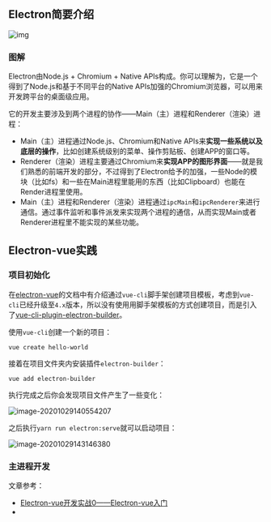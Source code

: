 ## Electron简要介绍

![img](https://images-1300309047.cos.ap-chengdu.myqcloud.com/blog/160e4902add3ca8d)

### 图解

Electron由Node.js + Chromium + Native APIs构成。你可以理解为，它是一个得到了Node.js和基于不同平台的Native APIs加强的Chromium浏览器，可以用来开发跨平台的桌面级应用。

它的开发主要涉及到两个进程的协作——Main（主）进程和Renderer（渲染）进程：

* Main（主）进程通过Node.js、Chromium和Native APIs来**实现一些系统以及底层的操作**，比如创建系统级别的菜单、操作剪贴板、创建APP的窗口等。
* Renderer（渲染）进程主要通过Chromium来**实现APP的图形界面**——就是我们熟悉的前端开发的部分，不过得到了Electron给予的加强，一些Node的模块（比如fs）和一些在Main进程里能用的东西（比如Clipboard）也能在Render进程里使用。
* Main（主）进程和Renderer（渲染）进程通过`ipcMain`和`ipcRenderer`来进行通信。通过事件监听和事件派发来实现两个进程的通信，从而实现Main或者Renderer进程里不能实现的某些功能。

## Electron-vue实践

### 项目初始化

在[electron-vue](https://legacy.gitbook.com/book/simulatedgreg/electron-vue)的文档中有介绍通过`vue-cli`脚手架创建项目模板，考虑到`vue-cli`已经升级至`4.x`版本，所以没有使用用脚手架模板的方式创建项目，而是引入了[vue-cli-plugin-electron-builder](https://github.com/nklayman/vue-cli-plugin-electron-builder)。

使用`vue-cli`创建一个新的项目：

```
vue create hello-world
```

接着在项目文件夹内安装插件`electron-builder`：

```
vue add electron-builder
```

执行完成之后你会发现项目文件产生了一些变化：

![image-20201029140554207](https://images-1300309047.cos.ap-chengdu.myqcloud.com/blog/image-20201029140554207.png)

之后执行`yarn run electron:serve`就可以启动项目：

![image-20201029143146380](https://images-1300309047.cos.ap-chengdu.myqcloud.com/blog/image-20201029143146380.png)

### 主进程开发



文章参考：

* [Electron-vue开发实战0——Electron-vue入门](https://juejin.cn/post/6844903549617307661)
* 